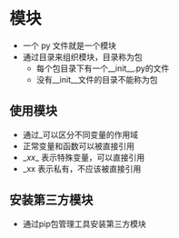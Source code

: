 # 模块

- 一个 py 文件就是一个模块
- 通过目录来组织模块，目录称为包
  - 每个包目录下有一个__init__.py的文件
  - 没有__init__文件的目录不能称为包

## 使用模块
- 通过_可以区分不同变量的作用域
- 正常变量和函数可以被直接引用
- \__xx__ 表示特殊变量，可以直接引用
- \_xx 表示私有，不应该被直接引用

## 安装第三方模块
- 通过pip包管理工具安装第三方模块